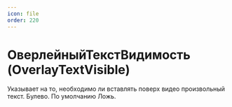```yaml
---
icon: file
order: 220
---
```


# ОверлейныйТекстВидимость (OverlayTextVisible)

Указывает на то, необходимо ли вставлять поверх видео произвольный текст. Булево. По умолчанию Ложь.